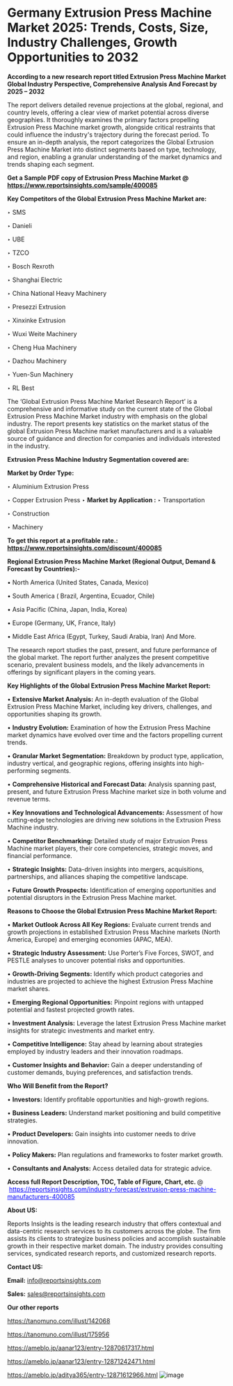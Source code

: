 # Germany Extrusion Press Machine Market 2025: Trends, Costs, Size, Industry Challenges, Growth Opportunities to 2032

<strong>According to a new research report titled Extrusion Press Machine Market Global Industry Perspective, Comprehensive Analysis And Forecast by 2025 – 2032</strong>

The report delivers detailed revenue projections at the global, regional, and country levels, offering a clear view of market potential across diverse geographies. It thoroughly examines the primary factors propelling Extrusion Press Machine market growth, alongside critical restraints that could influence the industry's trajectory during the forecast period. To ensure an in-depth analysis, the report categorizes the Global Extrusion Press Machine Market into distinct segments based on type, technology, and region, enabling a granular understanding of the market dynamics and trends shaping each segment.

<strong>Get a Sample PDF copy of Extrusion Press Machine Market </strong><strong>@<a href=https://www.reportsinsights.com/sample/400085 style=color:#0000ff;> https://www.reportsinsights.com/sample/400085</a></strong></font>

<strong>Key Competitors of the Global Extrusion Press Machine Market are:</strong>

‣ SMS

‣ Danieli

‣ UBE

‣ TZCO

‣ Bosch Rexroth

‣ Shanghai Electric

‣ China National Heavy Machinery

‣ Presezzi Extrusion

‣ Xinxinke Extrusion

‣ Wuxi Weite Machinery

‣ Cheng Hua Machinery

‣ Dazhou Machinery

‣ Yuen-Sun Machinery

‣ RL Best

The ‘Global Extrusion Press Machine Market Research Report’ is a comprehensive and informative study on the current state of the Global Extrusion Press Machine Market industry with emphasis on the global industry. The report presents key statistics on the market status of the global Extrusion Press Machine market manufacturers and is a valuable source of guidance and direction for companies and individuals interested in the industry.

<strong>Extrusion Press Machine Industry Segmentation covered are:</strong>

<strong>Market by Order Type: </strong>

‣ Aluminium Extrusion Press

‣ Copper Extrusion Press
‣ 
<strong>Market by Application :</strong>
‣ Transportation

‣ Construction

‣ Machinery

<strong>To get this report at a profitable rate.: <a href=https://www.reportsinsights.com/discount/400085 style=color:#0000ff;>https://www.reportsinsights.com/discount/400085</a></strong></font>

<strong>Regional Extrusion Press Machine Market (Regional Output, Demand &amp; Forecast by Countries):-</strong>

• North America (United States, Canada, Mexico)

• South America ( Brazil, Argentina, Ecuador, Chile)

• Asia Pacific (China, Japan, India, Korea)

• Europe (Germany, UK, France, Italy)

• Middle East Africa (Egypt, Turkey, Saudi Arabia, Iran) And More.

The research report studies the past, present, and future performance of the global market. The report further analyzes the present competitive scenario, prevalent business models, and the likely advancements in offerings by significant players in the coming years.

<strong>Key Highlights of the Global Extrusion Press Machine Market Report:</strong>

• <strong>Extensive Market Analysis:</strong> An in-depth evaluation of the Global Extrusion Press Machine Market, including key drivers, challenges, and opportunities shaping its growth.

• <strong>Industry Evolution:</strong> Examination of how the Extrusion Press Machine market dynamics have evolved over time and the factors propelling current trends.

• <strong>Granular Market Segmentation:</strong> Breakdown by product type, application, industry vertical, and geographic regions, offering insights into high-performing segments.

• <strong>Comprehensive Historical and Forecast Data:</strong> Analysis spanning past, present, and future Extrusion Press Machine market size in both volume and revenue terms.

• <strong>Key Innovations and Technological Advancements:</strong> Assessment of how cutting-edge technologies are driving new solutions in the Extrusion Press Machine industry.

• <strong>Competitor Benchmarking:</strong> Detailed study of major Extrusion Press Machine market players, their core competencies, strategic moves, and financial performance.

• <strong>Strategic Insights:</strong> Data-driven insights into mergers, acquisitions, partnerships, and alliances shaping the competitive landscape.

• <strong>Future Growth Prospects:</strong> Identification of emerging opportunities and potential disruptors in the Extrusion Press Machine market.

<strong>Reasons to Choose the Global Extrusion Press Machine Market Report:</strong>

• <strong>Market Outlook Across All Key Regions:</strong> Evaluate current trends and growth projections in established Extrusion Press Machine markets (North America, Europe) and emerging economies (APAC, MEA).

• <strong>Strategic Industry Assessment:</strong> Use Porter’s Five Forces, SWOT, and PESTLE analyses to uncover potential risks and opportunities.

• <strong>Growth-Driving Segments:</strong> Identify which product categories and industries are projected to achieve the highest Extrusion Press Machine market shares.

• <strong>Emerging Regional Opportunities:</strong> Pinpoint regions with untapped potential and fastest projected growth rates.

• <strong>Investment Analysis:</strong> Leverage the latest Extrusion Press Machine market insights for strategic investments and market entry.

• <strong>Competitive Intelligence:</strong> Stay ahead by learning about strategies employed by industry leaders and their innovation roadmaps.

• <strong>Customer Insights and Behavior:</strong> Gain a deeper understanding of customer demands, buying preferences, and satisfaction trends.

<strong>Who Will Benefit from the Report?</strong>

• <strong>Investors:</strong> Identify profitable opportunities and high-growth regions.

• <strong>Business Leaders:</strong> Understand market positioning and build competitive strategies.

• <strong>Product Developers:</strong> Gain insights into customer needs to drive innovation.

• <strong>Policy Makers:</strong> Plan regulations and frameworks to foster market growth.

• <strong>Consultants and Analysts:</strong> Access detailed data for strategic advice.
</ul>
<strong>Access full Report Description, TOC, Table of Figure, Chart, etc. </strong>@  <a href=https://reportsinsights.com/industry-forecast/extrusion-press-machine-manufacturers-400085 style=color:#0000ff;>https://reportsinsights.com/industry-forecast/extrusion-press-machine-manufacturers-400085</a></font>

<strong><strong>About US</strong>:</strong>

Reports Insights is the leading research industry that offers contextual and data-centric research services to its customers across the globe. The firm assists its clients to strategize business policies and accomplish sustainable growth in their respective market domain. The industry provides consulting services, syndicated research reports, and customized research reports.

<strong>Contact US:</strong>

<p class=""""><b>Email:</b> <a href=mailto:info@reportsinsights.com>info@reportsinsights.com</a></p>
<p class=""""><b>Sales:</b> <a href=mailto:sales@reportsinsights.com>sales@reportsinsights.com</a></p>

<strong>Our other reports</strong>

<a href=https://tanomuno.com/illust/142068>https://tanomuno.com/illust/142068</a>

<a href=https://tanomuno.com/illust/175956>https://tanomuno.com/illust/175956</a>

<a href=https://ameblo.jp/aanar123/entry-12870617317.html>https://ameblo.jp/aanar123/entry-12870617317.html</a>

<a href=https://ameblo.jp/aanar123/entry-12871242471.html>https://ameblo.jp/aanar123/entry-12871242471.html</a>

<a href=https://ameblo.jp/aditya365/entry-12871612966.html>https://ameblo.jp/aditya365/entry-12871612966.html</a>
![image](https://github.com/user-attachments/assets/bd319f14-5c24-4aed-b12c-45cb16a817e4)
